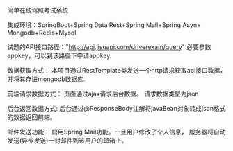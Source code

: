 简单在线驾照考试系统

集成环境：SpringBoot+Spring Data Rest+Spring Mail+Spring Asyn+
         Mongodb+Redis+Mysql

试题的API接口路径："http://api.jisuapi.com/driverexam/query"
    必要参数appkey，可以到该路径下申请appkey.
 
数据获取方式：
本项目通过RestTemplate类发送一个http请求获取api接口数据，并将其存进mongodb数据库.


前端请求数据方式：
页面通过ajax请求后台数据。
请求数据类型为json

后台返回数据方式:
后台通过@ResponseBody注解将javaBean对象转成json格式的数据返回前端。


邮件发送功能：
启用Spring Mail功能。一旦用户修改了个人信息，
服务器将自动发送(异步发送)一封邮件到该用户的邮箱上。

